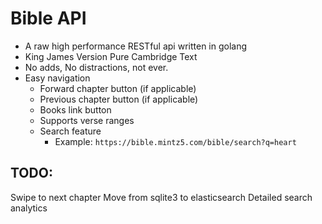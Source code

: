 # Bible API
- A raw high performance RESTful api written in golang
- King James Version Pure Cambridge Text
- No adds, No distractions, not ever.
- Easy navigation
	- Forward chapter button (if applicable)
	- Previous chapter button (if applicable)
	- Books link button
	- Supports verse ranges
	- Search feature
		- Example: `https://bible.mintz5.com/bible/search?q=heart`

## TODO:
Swipe to next chapter
Move from sqlite3 to elasticsearch
Detailed search analytics